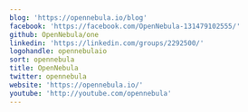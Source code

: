 ```yaml
---
blog: 'https://opennebula.io/blog'
facebook: 'https://facebook.com/OpenNebula-131479102555/'
github: OpenNebula/one
linkedin: 'https://linkedin.com/groups/2292500/'
logohandle: opennebulaio
sort: opennebula
title: OpenNebula
twitter: opennebula
website: 'https://opennebula.io/'
youtube: 'http://youtube.com/opennebula'
---
```

